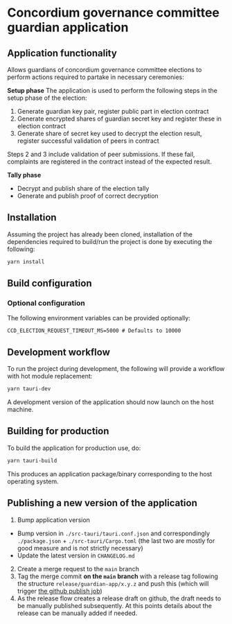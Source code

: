 # Concordium governance committee guardian application

## Application functionality

Allows guardians of concordium governance committee elections to perform actions required to partake in necessary
ceremonies:

**Setup phase**
The application is used to perform the following steps in the setup phase of the election:

1. Generate guardian key pair, register public part in election contract
2. Generate encrypted shares of guardian secret key and register these in election contract
3. Generate share of secret key used to decrypt the election result, register successful validation of peers in contract

Steps 2 and 3 include validation of peer submissions. If these fail, complaints are registered in the contract instead
of the expected result.

**Tally phase**
- Decrypt and publish share of the election tally
- Generate and publish proof of correct decryption

## Installation

Assuming the project has already been cloned, installation of the dependencies required to build/run the project is done
by executing the following:

```bash
yarn install
```

## Build configuration

### Optional configuration

The following environment variables can be provided optionally:

```env
CCD_ELECTION_REQUEST_TIMEOUT_MS=5000 # Defaults to 10000
```

## Development workflow

To run the project during development, the following will provide a workflow with hot module replacement:

```bash
yarn tauri-dev
```

A development version of the application should now launch on the host machine.

## Building for production

To build the application for production use, do:

```bash
yarn tauri-build
```

This produces an application package/binary corresponding to the host operating system.

## Publishing a new version of the application

1. Bump application version
  - Bump version in `./src-tauri/tauri.conf.json` and correspondingly `./package.json` + `./src-tauri/Cargo.toml` (the last two are mostly for good
measure and is not strictly necessary)
  - Update the latest version in `CHANGELOG.md`
2. Create a merge request to the `main` branch
3. Tag the merge commit **on the `main` branch** with a release tag following the structure `release/guardian-app/x.y.z`
   and push this (which will trigger [the github publish job](../../.github/workflows/release-guardian-app.yaml))
4. As the release flow creates a release draft on github, the draft needs to be manually published subsequently. At this
   points details about the release can be manually added if needed.
